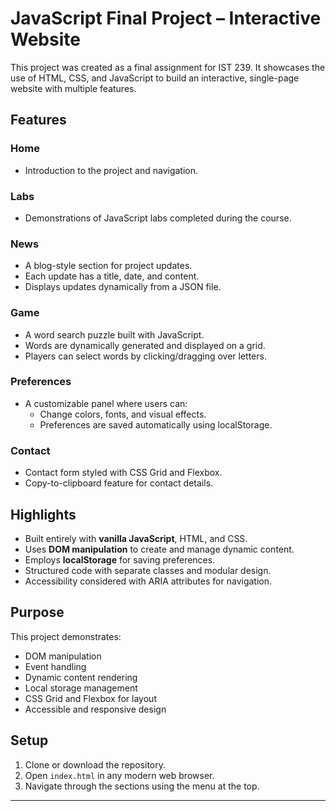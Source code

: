 # JavaScript Final Project – Interactive Website

This project was created as a final assignment for IST 239. It showcases the use of HTML, CSS, and JavaScript to build an interactive, single-page website with multiple features.

## Features

### Home
- Introduction to the project and navigation.

### Labs
- Demonstrations of JavaScript labs completed during the course.

### News
- A blog-style section for project updates.
- Each update has a title, date, and content.
- Displays updates dynamically from a JSON file.

### Game
- A word search puzzle built with JavaScript.
- Words are dynamically generated and displayed on a grid.
- Players can select words by clicking/dragging over letters.

### Preferences
- A customizable panel where users can:
  - Change colors, fonts, and visual effects.
  - Preferences are saved automatically using localStorage.

### Contact
- Contact form styled with CSS Grid and Flexbox.
- Copy-to-clipboard feature for contact details.

## Highlights
- Built entirely with **vanilla JavaScript**, HTML, and CSS.
- Uses **DOM manipulation** to create and manage dynamic content.
- Employs **localStorage** for saving preferences.
- Structured code with separate classes and modular design.
- Accessibility considered with ARIA attributes for navigation.

## Purpose
This project demonstrates:
- DOM manipulation
- Event handling
- Dynamic content rendering
- Local storage management
- CSS Grid and Flexbox for layout
- Accessible and responsive design

## Setup
1. Clone or download the repository.
2. Open `index.html` in any modern web browser.
3. Navigate through the sections using the menu at the top.

---
